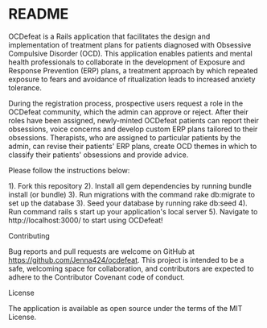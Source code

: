 # README
OCDefeat is a Rails application that facilitates the design and implementation of treatment plans for patients diagnosed with Obsessive Compulsive Disorder (OCD). This application enables patients and mental health professionals to collaborate in the development of Exposure and Response Prevention (ERP) plans, a treatment approach
by which repeated exposure to fears and avoidance of ritualization leads to increased anxiety tolerance.

During the registration process, prospective users request a role in the OCDefeat community, which the admin can approve or reject. After their roles have been assigned, newly-minted OCDefeat patients can report their obsessions, voice concerns and develop custom ERP plans tailored to their obsessions. Therapists, who are assigned to particular patients by the admin, can revise their patients' ERP plans, create OCD themes in which to classify their patients' obsessions and provide advice.

Please follow the instructions below:

1). Fork this repository
2). Install all gem dependencies by running bundle install (or bundle)
3). Run migrations with the command rake db:migrate to set up the database
3). Seed your database by running rake db:seed
4). Run command rails s start up your application's local server
5). Navigate to http://localhost:3000/ to start using OCDefeat!

Contributing

Bug reports and pull requests are welcome on GitHub at https://github.com/Jenna424/ocdefeat. This project is intended to be a safe, welcoming space for collaboration, and contributors are expected to adhere to the Contributor Covenant code of conduct.

License

The application is available as open source under the terms of the MIT License.
